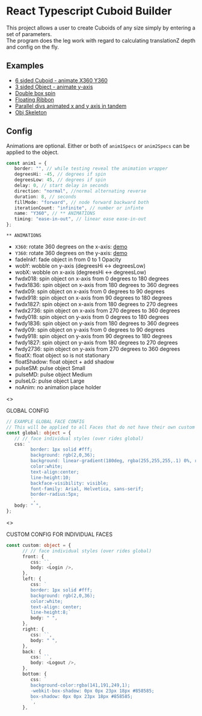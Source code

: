 # React Typescript Cuboid Builder

This project allows a user to create Cuboids of any size simply by entering a set of parameters.  
The program does the leg work with regard to calculating translationZ depth and config on the fly.

## Examples

-  [6 sided Cuboid - animate X360 Y360](https://codesandbox.io/s/anim-3d-obj-all-sides-simple-bf67yg-tzr2v6)
-  [3 sided Object - animate y-axis](https://codesandbox.io/s/anim-3d-obj-3-sides-wobble-y-axis-wglkms)
-  [Double box spin](https://codesandbox.io/s/react-anim-3d-double-box-spin-vbdhg2)
-  [Floating Ribbon](https://codesandbox.io/s/cocky-butterfly-ygwkps)
-  [Parallel divs animated x and y axis in tandem](https://codesandbox.io/s/anim-3d-obj-2-sides-simple-4057y7)
-  [Obj Skeleton](https://codesandbox.io/s/anim-3d-obj-skeleton-5dlk70)

## Config

Animations are optional. Either or both of `anim1Specs` or `anim2Specs` can be applied to the object.

```typescript
const anim1 = {
   border: "", // while testing reveal the animation wrapper
   degreesHi: -45, // degrees if spin
   degreesLow: 45, // degrees if spin
   delay: 0, // start delay in seconds
   direction: "normal", //normal alternating reverse
   duration: 8, // seconds
   fillMode: "forward", // node forward backward both
   iterationCount: "infinite", // number or infinte
   name: "Y360", // ** ANIMATIONS
   timing: "ease-in-out", // linear ease ease-in-out
};
```

`** ANIMATIONS`

-  `X360`: rotate 360 degrees on the x-axis: [demo](https://codesandbox.io/s/anim-3d-obj-x360-7kiuhw)
-  `Y360`: rotate 360 degrees on the y-axis: [demo](https://codesandbox.io/s/anim-3d-obj-y360-16lzeb?file=/src/App.tsx)
-  fadeInkf: fade object in from 0 to 1 Opacity
-  wobY: wobble on y-axis (degreesHi <-> degreesLow)
-  wobX: wobble on x-axis (degreesHi <-> degreesLow)
-  fwdx018: spin object on x-axis from 0 degrees to 180 degrees
-  fwdx1836: spin object on x-axis from 180 degrees to 360 degrees
-  fwdx09: spin object on x-axis from 0 degrees to 90 degrees
-  fwdx918: spin object on x-axis from 90 degrees to 180 degrees
-  fwdx1827: spin object on x-axis from 180 degrees to 270 degrees
-  fwdx2736: spin object on x-axis from 270 degrees to 360 degrees
-  fwdy018: spin object on y-axis from 0 degrees to 180 degrees
-  fwdy1836: spin object on y-axis from 180 degrees to 360 degrees
-  fwdy09: spin object on y-axis from 0 degrees to 90 degrees
-  fwdy918: spin object on y-axis from 90 degrees to 180 degrees
-  fwdy1827: spin object on y-axis from 180 degrees to 270 degrees
-  fwdy2736: spin object on y-axis from 270 degrees to 360 degrees
-  floatX: float object so is not stationary
-  floatShadow: float object + add shadow
-  pulseSM: pulse object Small
-  pulseMD: pulse object Medium
-  pulseLG: pulse object Large
-  noAnim: no animation place holder

<>

GLOBAL CONFIG

```typescript
// EXAMPLE GLOBAL FACE CONFIG
// This will be applied to all Faces that do not have their own custom config
const global: object = {
   // // face individual styles (over rides global)
   css: `
         border: 1px solid #fff;
         background: rgb(2,0,36);
         background: linear-gradient(180deg, rgba(255,255,255,.1) 0%, rgba(141,191,249,.7) 100%);
         color:white;
         text-align:center;
         line-height:10;
         backface-visibility: visible;
         font-family: Arial, Helvetica, sans-serif;
         border-radius:5px;
         `,
   body: " ",
};
```

<>

CUSTOM CONFIG FOR INDIVIDUAL FACES

```typescript
const custom: object = {
      // // face individual styles (over rides global)
      front: {
         css: ``,
         body: <Login />,
      },
      left: {
         css: `
         border: 1px solid #fff;
         background: rgb(2,0,36);
         color:white;
         text-align: center;
         line-height:8;`
         body: " ",
      },
      right: {
         css: ``,
         body: " ",
      },
      back: {
         css: ``,
         body: <Logout />,
      },
      bottom: {
         css: `
         background-color:rgba(141,191,249,1);
         -webkit-box-shadow: 0px 0px 23px 18px #858585;
         box-shadow: 0px 0px 23px 18px #858585;
         `,
      },
```


